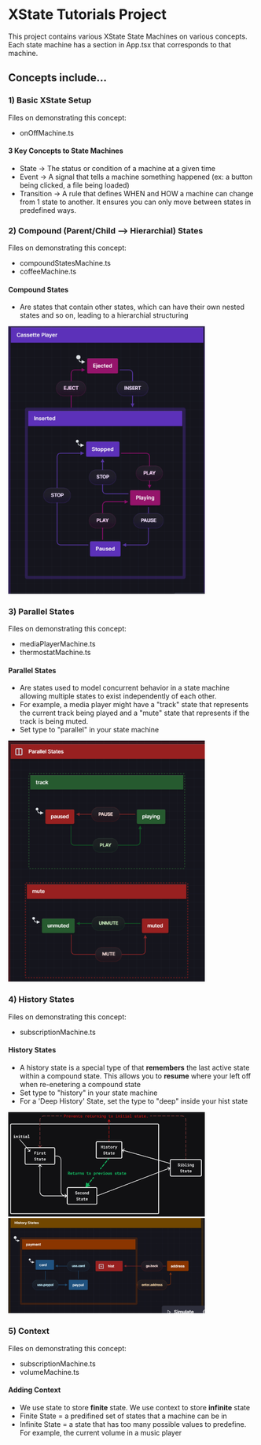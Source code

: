 # XState Tutorials Project

This project contains various XState State Machines on various concepts. Each 
state machine has a section in App.tsx that corresponds to that machine.

## Concepts include... <br />
### 1) Basic XState Setup 
Files on demonstrating this concept: <br />
* onOffMachine.ts <br />
#### 3 Key Concepts to State Machines
* State → The status or condition of a machine at a given time
* Event → A signal that tells a machine something happened (ex: a button being clicked, a file being loaded)
* Transition → A rule that defines WHEN and HOW a machine can change from 1 state to another. It ensures you can only move between states in predefined ways.
### 2) Compound (Parent/Child --> Hierarchial) States
Files on demonstrating this concept: <br />
* compoundStatesMachine.ts
* coffeeMachine.ts
#### Compound States
* Are states that contain other states, which can have their own nested states and so on, leading to a hierarchial structuring <br />
<img src="images/compound-states.png" alt="Compound States Example" style="max-width: 400px; mex-height: 400px;">


### 3) Parallel States
Files on demonstrating this concept: <br />
* mediaPlayerMachine.ts
* thermostatMachine.ts

#### Parallel States
* Are states used to model  concurrent behavior in a state machine allowing multiple states to exist independently of each other.
* For example, a media player might have a "track" state that represents the current track being played and a "mute" state that represents if the track is being muted.
* Set type to "parallel" in your state machine

<img src="images/parallel-states.png" alt="Compound States Example" style="max-width: 400px; mex-height: 400px;">

### 4) History States
Files on demonstrating this concept: <br />
* subscriptionMachine.ts

#### History States
* A history state is a special type of that <strong>remembers</strong> the last active state within a compound state. This allows you to <strong>resume</strong> where your left off when re-enetering a compound state
* Set type to "history" in your state machine
* For a 'Deep History' State, set the type to "deep" inside your hist state
<img src="images/history-state1.png" alt="Compound States Example" style="max-width: 400px; mex-height: 400px;">
<img src="images/history-state2.png" alt="Compound States Example" style="max-width: 400px; mex-height: 400px;">


### 5) Context
Files on demonstrating this concept: <br />
* subscriptionMachine.ts
* volumeMachine.ts

#### Adding Context
* We use state to store <strong>finite</strong> state. We use context to store <strong>infinite</strong> state
* Finite State = a predifined set of states that a machine can be in
* Infinite State = a state that has too many possible values to predefine. For example, the current volume in a music player
